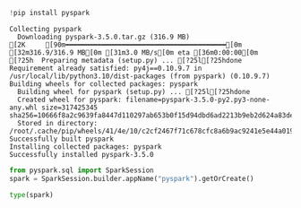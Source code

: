 ```python
!pip install pyspark
```

    Collecting pyspark
      Downloading pyspark-3.5.0.tar.gz (316.9 MB)
    [2K     [90m━━━━━━━━━━━━━━━━━━━━━━━━━━━━━━━━━━━━━━━━[0m [32m316.9/316.9 MB[0m [31m3.0 MB/s[0m eta [36m0:00:00[0m
    [?25h  Preparing metadata (setup.py) ... [?25l[?25hdone
    Requirement already satisfied: py4j==0.10.9.7 in /usr/local/lib/python3.10/dist-packages (from pyspark) (0.10.9.7)
    Building wheels for collected packages: pyspark
      Building wheel for pyspark (setup.py) ... [?25l[?25hdone
      Created wheel for pyspark: filename=pyspark-3.5.0-py2.py3-none-any.whl size=317425345 sha256=10666f8a2c9639fa8447d110297ab653b0f15d94dbd6ad2213b9eb2d624a83de
      Stored in directory: /root/.cache/pip/wheels/41/4e/10/c2cf2467f71c678cfc8a6b9ac9241e5e44a01940da8fbb17fc
    Successfully built pyspark
    Installing collected packages: pyspark
    Successfully installed pyspark-3.5.0
    


```python
from pyspark.sql import SparkSession
spark = SparkSession.builder.appName("pyspark").getOrCreate()
```


```python
type(spark)
```




<div style="max-width:800px; border: 1px solid var(--colab-border-color);"><style>
      pre.function-repr-contents {
        overflow-x: auto;
        padding: 8px 12px;
        max-height: 500px;
      }

      pre.function-repr-contents.function-repr-contents-collapsed {
        cursor: pointer;
        max-height: 100px;
      }
    </style>
    <pre style="white-space: initial; background:
         var(--colab-secondary-surface-color); padding: 8px 12px;
         border-bottom: 1px solid var(--colab-border-color);"><b>pyspark.sql.session.SparkSession</b><br/>def __init__(sparkContext: SparkContext, jsparkSession: Optional[JavaObject]=None, options: Dict[str, Any]={})</pre><pre class="function-repr-contents function-repr-contents-collapsed" style=""><a class="filepath" style="display:none" href="#">/usr/local/lib/python3.10/dist-packages/pyspark/sql/session.py</a>The entry point to programming Spark with the Dataset and DataFrame API.

A SparkSession can be used to create :class:`DataFrame`, register :class:`DataFrame` as
tables, execute SQL over tables, cache tables, and read parquet files.
To create a :class:`SparkSession`, use the following builder pattern:

.. versionchanged:: 3.4.0
    Supports Spark Connect.

.. autoattribute:: builder
   :annotation:

Examples
--------
Create a Spark session.

&gt;&gt;&gt; spark = (
...     SparkSession.builder
...         .master(&quot;local&quot;)
...         .appName(&quot;Word Count&quot;)
...         .config(&quot;spark.some.config.option&quot;, &quot;some-value&quot;)
...         .getOrCreate()
... )

Create a Spark session with Spark Connect.

&gt;&gt;&gt; spark = (
...     SparkSession.builder
...         .remote(&quot;sc://localhost&quot;)
...         .appName(&quot;Word Count&quot;)
...         .config(&quot;spark.some.config.option&quot;, &quot;some-value&quot;)
...         .getOrCreate()
... )  # doctest: +SKIP</pre>
      <script>
      if (google.colab.kernel.accessAllowed && google.colab.files && google.colab.files.view) {
        for (const element of document.querySelectorAll('.filepath')) {
          element.style.display = 'block'
          element.onclick = (event) => {
            event.preventDefault();
            event.stopPropagation();
            google.colab.files.view(element.textContent, 166);
          };
        }
      }
      for (const element of document.querySelectorAll('.function-repr-contents')) {
        element.onclick = (event) => {
          event.preventDefault();
          event.stopPropagation();
          element.classList.toggle('function-repr-contents-collapsed');
        };
      }
      </script>
      </div>



### Helo Function


```python
help(spark.createDataFrame)
```

### Read csv data in dataframe


```python
df = spark.read.csv(path= 'dbfs:/FileStore/data/Employees1.csv', header=True)
df = display(df)
df.printSchema()
```


```python
df = spark.read.format('csv').option(key='header', value=True).load(path='dbfs: /FileStore/data/Employees1.csv')
display(df)
df.printSchema()
```

### Read json data in dataframe


```python
# way:1
df.spark.read.json ('dbfs:/FileStore/data/emps.json', multiline = True)
df.spark.read.json (['dbfs:/FileStore/data/emps.json','dbfs:/FileStore/data/emps.json'], multiline = True) # read multiple json files

df.printSchema()
df.show()
```

### Read Parquet file into dataframe


```python
df = spark.read.parquet('dbfs:/FileStore/data/userdata1.parquet')
display(df)
```

### Write dataframe into csv
1. How to read wite dataframe into csv files using pyspark
2. Option available while saving csv files
3. Saving Modes

    * append: Append contents of this class DataFrame to existing data.
    * overwrite: Overwrite existing data.
    * ignore: Silently ignore this operation if data already exists.
    * error or errorifexists (default case): Throw an exception if data already exists.






```python
data = [(1, 'Ashutosh'), (2, 'Varsh')]
schema= ['id', 'name']

df = spark.createDataFrame(data=data, schema=schema)

df.write.csv(path='dbfs: /tmp/emps', header=True, mode="erroe")

display(spark.read.csv(path='dbfs: /tmp/emps', header=True))
```


    DataFrame[id: bigint, name: string]


### Write dataframe into json


```python
data = [(1, 'Ashutosh'), (2, 'Varsh')]
schema= ['id', 'name']

df = spark.createDataFrame(data=data, schema=schema)

df.write.json(path='dbfs: /tmp/emps', header=True, mode="erroe")

display(spark.read.json(path='dbfs: /tmp/emps', header=True))
```


```python
from re import MULTILINE
# way: 2
df = spark.read.format('org.apache.spark.sql.json').load('dbfs:/FileStore/data/emps.json', multiline = True)

df.printSchema()
df.show()
```

### Write dataframe into Parquet file


```python
data = [(1, 'Ashutosh'), (2, 'Varsh')]
schema= ['id', 'name']

df = spark.createDataFrame(data=data, schema=schema)

df.write.parquet("/folder_location", mode='error')
```

### show() function


```python
data = [(1, 'dfkdjshjkdbdjfbgdbfgfbdgjkbfdjkgbfskdjbgsfjkdbgjskdbgkjsdbfgjsbdfgb'),
        (2, 'dlfnd;sjhfga;dhfgjadfbgjkfdabgadfjbgadrbfguruigbfdubgiufhdg'),
        (3, 'egrfiuegfuiegfuigeifgsdgfuisdgfiugafiuergifugiuafiuagfiugafuigguaig'),
        (4, 'jhdfghdjbfgbhjfgbhgbfdgbfdgbbfdghbshgfdhsghfdglshlhshdfgshgdshkj')]
schema= ['id', 'commments']

df = spark.createDataFrame(data=data, schema=schema)

df.show(truncate = False)

df.show(truncate = 8)

df.show(n=2, truncate = True)

df.show(n=2, truncate = True, vertical = True)
```

    +---+-------------------------------------------------------------------+
    |id |commments                                                          |
    +---+-------------------------------------------------------------------+
    |1  |dfkdjshjkdbdjfbgdbfgfbdgjkbfdjkgbfskdjbgsfjkdbgjskdbgkjsdbfgjsbdfgb|
    |2  |dlfnd;sjhfga;dhfgjadfbgjkfdabgadfjbgadrbfguruigbfdubgiufhdg        |
    |3  |egrfiuegfuiegfuigeifgsdgfuisdgfiugafiuergifugiuafiuagfiugafuigguaig|
    |4  |jhdfghdjbfgbhjfgbhgbfdgbfdgbbfdghbshgfdhsghfdglshlhshdfgshgdshkj   |
    +---+-------------------------------------------------------------------+
    
    +---+---------+
    | id|commments|
    +---+---------+
    |  1| dfkdj...|
    |  2| dlfnd...|
    |  3| egrfi...|
    |  4| jhdfg...|
    +---+---------+
    
    +---+--------------------+
    | id|           commments|
    +---+--------------------+
    |  1|dfkdjshjkdbdjfbgd...|
    |  2|dlfnd;sjhfga;dhfg...|
    +---+--------------------+
    only showing top 2 rows
    
    -RECORD 0-------------------------
     id        | 1                    
     commments | dfkdjshjkdbdjfbgd... 
    -RECORD 1-------------------------
     id        | 2                    
     commments | dlfnd;sjhfga;dhfg... 
    only showing top 2 rows
    
    

### withColumn()

*   PySpark withColumn() is a transformation function of DataFrame which is
used to change the value, convert the datatype of an existing column, create a new column, and many more




```python
data = [(1, 'dfkdjshjkdbdjfbgdbfgfbdgjkbfdjkgbfskdjbgsfjkdbgjskdbgkjsdbfgjsbdfgb'),
        (2, 'dlfnd;sjhfga;dhfgjadfbgjkfdabgadfjbgadrbfguruigbfdubgiufhdg'),
        (3, 'egrfiuegfuiegfuigeifgsdgfuisdgfiugafiuergifugiuafiuagfiugafuigguaig'),
        (4, 'jhdfghdjbfgbhjfgbhgbfdgbfdgbbfdghbshgfdhsghfdglshlhshdfgshgdshkj')]
schema= ['id', 'commments']

df = spark.createDataFrame(data=data, schema=schema)
```


```python
from pyspark.sql import functions as F

data = [(1, 'Ashutosh', 3000),
        (2, 'Kumbhare', 4000),
        (3, 'Varsh', 5000),
        (4, 'Ajay', 6000)]
schema= ['id', 'name', 'salary']

df = spark.createDataFrame(data=data, schema=schema)

df = df.withColumn('salary', F.col("salary").cast('Integer'))

df.show()
df.printSchema()

df = df.withColumn('salary', F.col("salary") * 2)
df.show()

df = df.withColumn('country', F.lit('India'))
df.show()

df = df.withColumn('copyed_salary', F.col("salary"))
df.show()
```

    +---+--------+------+
    | id|    name|salary|
    +---+--------+------+
    |  1|Ashutosh|  3000|
    |  2|Kumbhare|  4000|
    |  3|   Varsh|  5000|
    |  4|    Ajay|  6000|
    +---+--------+------+
    
    root
     |-- id: long (nullable = true)
     |-- name: string (nullable = true)
     |-- salary: integer (nullable = true)
    
    +---+--------+------+
    | id|    name|salary|
    +---+--------+------+
    |  1|Ashutosh|  6000|
    |  2|Kumbhare|  8000|
    |  3|   Varsh| 10000|
    |  4|    Ajay| 12000|
    +---+--------+------+
    
    +---+--------+------+-------+
    | id|    name|salary|country|
    +---+--------+------+-------+
    |  1|Ashutosh|  6000|  India|
    |  2|Kumbhare|  8000|  India|
    |  3|   Varsh| 10000|  India|
    |  4|    Ajay| 12000|  India|
    +---+--------+------+-------+
    
    +---+--------+------+-------+-------------+
    | id|    name|salary|country|copyed_salary|
    +---+--------+------+-------+-------------+
    |  1|Ashutosh|  6000|  India|         6000|
    |  2|Kumbhare|  8000|  India|         8000|
    |  3|   Varsh| 10000|  India|        10000|
    |  4|    Ajay| 12000|  India|        12000|
    +---+--------+------+-------+-------------+
    
    

### withColumnRenamed()

*   PySpark withColumnRenamed() is a transformation function of DataFrame which is used to change existing column name in dataframe.



```python
data = [(1, 'Ashutosh', 3000),
        (2, 'Kumbhare', 4000),
        (3, 'Varsh', 5000),
        (4, 'Ajay', 6000)]
schema= ['id', 'name', 'salary']

df = spark.createDataFrame(data=data, schema=schema)

df = df.withColumnRenamed('salary', 'Income')
df.show()
```

    +---+--------+------+
    | id|    name|Income|
    +---+--------+------+
    |  1|Ashutosh|  3000|
    |  2|Kumbhare|  4000|
    |  3|   Varsh|  5000|
    |  4|    Ajay|  6000|
    +---+--------+------+
    
    

### StructType() & StructField()

*   PySpark StructType & StructField classes are used to programmatically specify the schema to the DataFrame and create complex columns like nested struct, array, and map columns.

*   StructType is a collection of StructField's



```python
from pyspark.sql import functions as F
from pyspark.sql import types as T

data = [(1, 'Ashutosh', 3000),
        (2, 'Kumbhare', 4000),
        (3, 'Varsh', 5000),
        (4, 'Ajay', 6000)]

schema = T.StructType([
                      T.StructField(name='id', dataType=T.IntegerType()),
                      T.StructField(name='name', dataType=T.StringType()),
                      T.StructField(name='salary', dataType=T.IntegerType())
                      ])


df = spark.createDataFrame(data=data, schema=schema)

df.show()
df.printSchema()
```

    +---+--------+------+
    | id|    name|salary|
    +---+--------+------+
    |  1|Ashutosh|  3000|
    |  2|Kumbhare|  4000|
    |  3|   Varsh|  5000|
    |  4|    Ajay|  6000|
    +---+--------+------+
    
    root
     |-- id: integer (nullable = true)
     |-- name: string (nullable = true)
     |-- salary: integer (nullable = true)
    
    


```python
from pyspark.sql import functions as F
from pyspark.sql import types as T

data = [(1, ('Ashutosh','Kumbhare'), 3000),
        (2, ('Ashu','abc'), 4000),
        (3, ('Varsh','cde'), 5000),
        (4, ('Ajay','efg'), 6000)]

my_structType = T.StructType(
        [
        T.StructField(name='First_name', dataType=T.StringType()),
        T.StructField(name='Last_name', dataType=T.StringType())
        ]
    )

schema = T.StructType(
                      [
                      T.StructField(name='id', dataType=T.IntegerType()),
                      T.StructField(name='name', dataType=my_structType),
                      T.StructField(name='salary', dataType=T.IntegerType())
                      ]
        )


df = spark.createDataFrame(data=data, schema=schema)

df.show()
df.printSchema()
```

    +---+--------------------+------+
    | id|                name|salary|
    +---+--------------------+------+
    |  1|{Ashutosh, Kumbhare}|  3000|
    |  2|         {Ashu, abc}|  4000|
    |  3|        {Varsh, cde}|  5000|
    |  4|         {Ajay, efg}|  6000|
    +---+--------------------+------+
    
    root
     |-- id: integer (nullable = true)
     |-- name: struct (nullable = true)
     |    |-- First_name: string (nullable = true)
     |    |-- Last_name: string (nullable = true)
     |-- salary: integer (nullable = true)
    
    

### ArrayType Columns


```python
from pyspark.sql import functions as F
from pyspark.sql import types as T

data = [('abc', [1,2]), ('mno', [4,5]), ('xyz', [7,8])]

schema = T.StructType([T.StructField(name='id', dataType= T.StringType()),
                       T.StructField(name='numbers', dataType= T.ArrayType(T.IntegerType()))
                      ])

df = spark.createDataFrame(data=data, schema=schema)

df.show()
df.printSchema()

df = df.withColumn('index_zero', F.col('numbers')[0])
# df = df.withColumn('index_zero', df.numbers[0])

df.show()
```

    +---+-------+
    | id|numbers|
    +---+-------+
    |abc| [1, 2]|
    |mno| [4, 5]|
    |xyz| [7, 8]|
    +---+-------+
    
    root
     |-- id: string (nullable = true)
     |-- numbers: array (nullable = true)
     |    |-- element: integer (containsNull = true)
    
    +---+-------+----------+
    | id|numbers|index_zero|
    +---+-------+----------+
    |abc| [1, 2]|         1|
    |mno| [4, 5]|         4|
    |xyz| [7, 8]|         7|
    +---+-------+----------+
    
    


```python
data = [(1, 'Ashutosh', 3000),
        (2, 'Kumbhare', 4000),
        (3, 'Varsh', 5000),
        (4, 'Ajay', 6000)]

schema = T.StructType([
                      T.StructField(name='id', dataType=T.IntegerType()),
                      T.StructField(name='name', dataType=T.StringType()),
                      T.StructField(name='salary', dataType=T.IntegerType())
                      ])


df = spark.createDataFrame(data=data, schema=schema)

df = df.withColumn('new_column',
                   F.array(
                       F.col('id'),
                       F.col('salary')
                       )
                   )
df.show()
```

    +---+--------+------+----------+
    | id|    name|salary|new_column|
    +---+--------+------+----------+
    |  1|Ashutosh|  3000| [1, 3000]|
    |  2|Kumbhare|  4000| [2, 4000]|
    |  3|   Varsh|  5000| [3, 5000]|
    |  4|    Ajay|  6000| [4, 6000]|
    +---+--------+------+----------+
    
    

### explode(), split(), array() & array_contains() Functions

*   Use explode() function to create a new row for each element in the given array column.

*   split() sql function returns an array type after splitting the string column by delimiter.

*   Use array() function to create a new array column by merging the data from multiple columns.

*   array_contains() sql function is used to check if array column contains a value. Returns null if the array is null, true if the array contains the value, and false otherwise.


#### 1. explode()


```python
from pyspark.sql import functions as F
from pyspark.sql import types as T

data = [('abc', [1,2]), ('efg', [4,5]), ('xyz', [7,8])]

schema = T.StructType(
    [
        T.StructField('id', T.StringType()),
        T.StructField('numbers', T.ArrayType(T.IntegerType()))
        ]
    )

df = spark.createDataFrame(data,schema)

df = df.withColumn('explodedCol', F.explode(F.col('numbers')))
df.show()

df = df.withColumn('explodedCol', F.explode(F.col('numbers')))\
     .select(
          'id',
          'explodedCol'
          )
df.show()
```

    +---+-------+-----------+
    | id|numbers|explodedCol|
    +---+-------+-----------+
    |abc| [1, 2]|          1|
    |abc| [1, 2]|          2|
    |efg| [4, 5]|          4|
    |efg| [4, 5]|          5|
    |xyz| [7, 8]|          7|
    |xyz| [7, 8]|          8|
    +---+-------+-----------+
    
    +---+-----------+
    | id|explodedCol|
    +---+-----------+
    |abc|          1|
    |abc|          2|
    |abc|          1|
    |abc|          2|
    |efg|          4|
    |efg|          5|
    |efg|          4|
    |efg|          5|
    |xyz|          7|
    |xyz|          8|
    |xyz|          7|
    |xyz|          8|
    +---+-----------+
    
    

#### 2. split()


```python
from pyspark.sql import functions as F

data = [(1, 'Ashutosh', 'dothet, azure, sql'), (2, 'Varsh','java, aws, sql')]

schema = ['id', 'name', 'skills']

df = spark.createDataFrame(data, schema)
df.show()

df = df.withColumn('skills',F.split('skills',','))
df.show()

df.printSchema()
```

    +---+--------+------------------+
    | id|    name|            skills|
    +---+--------+------------------+
    |  1|Ashutosh|dothet, azure, sql|
    |  2|   Varsh|    java, aws, sql|
    +---+--------+------------------+
    
    +---+--------+--------------------+
    | id|    name|              skills|
    +---+--------+--------------------+
    |  1|Ashutosh|[dothet,  azure, ...|
    |  2|   Varsh|  [java,  aws,  sql]|
    +---+--------+--------------------+
    
    root
     |-- id: long (nullable = true)
     |-- name: string (nullable = true)
     |-- skills: array (nullable = true)
     |    |-- element: string (containsNull = false)
    
    

#### 3. array()


```python
from pyspark.sql import functions as F

data = [(1, 'Ashutosh', 'dotnet', 'azure'), (2, 'Varsha', 'java', 'aws')]

schema = ['id', 'name', 'primarySkill', 'secondarySkill']

df = spark.createDataFrame(data, schema)
df.show()

df = df.withColumn('skills', F.array(F.col('primarySkill'), F.col('secondarySkill')))
df.show()

df.printSchema()
```

    +---+--------+------------+--------------+
    | id|    name|primarySkill|secondarySkill|
    +---+--------+------------+--------------+
    |  1|Ashutosh|      dotnet|         azure|
    |  2|  Varsha|        java|           aws|
    +---+--------+------------+--------------+
    
    +---+--------+------------+--------------+---------------+
    | id|    name|primarySkill|secondarySkill|         skills|
    +---+--------+------------+--------------+---------------+
    |  1|Ashutosh|      dotnet|         azure|[dotnet, azure]|
    |  2|  Varsha|        java|           aws|    [java, aws]|
    +---+--------+------------+--------------+---------------+
    
    root
     |-- id: long (nullable = true)
     |-- name: string (nullable = true)
     |-- primarySkill: string (nullable = true)
     |-- secondarySkill: string (nullable = true)
     |-- skills: array (nullable = false)
     |    |-- element: string (containsNull = true)
    
    

#### 4. array_contains()


```python
from pyspark.sql import functions as F

data = [(1, 'Varsh', ['.net', 'azure']), (2, 'Ashutosh', ['java', 'aws'])]

schema = ['id', 'name', 'skills']

df = spark.createDataFrame (data, schema)

df = df.withColumn ('Has JavaSkill', F.array_contains(F.col('skills'), 'java'))
df.show()

df.printSchema()
```

    +---+--------+-------------+-------------+
    | id|    name|       skills|Has JavaSkill|
    +---+--------+-------------+-------------+
    |  1|   Varsh|[.net, azure]|        false|
    |  2|Ashutosh|  [java, aws]|         true|
    +---+--------+-------------+-------------+
    
    root
     |-- id: long (nullable = true)
     |-- name: string (nullable = true)
     |-- skills: array (nullable = true)
     |    |-- element: string (containsNull = true)
     |-- Has JavaSkill: boolean (nullable = true)
    
    

### MapType column

*  PySpark MapType is used to represent map key-value pair similar to python Dictionary (Dict)


```python
data = [('Ashutosh', {'hair': 'black', 'eye': 'brown'}), ('varsh', { 'hair': 'black', 'eye': 'blue'})]

schema = ['name', 'properties']

df = spark.createDataFrame (data, schema)

df.show()
df.printSchema()
```

    +--------+--------------------+
    |    name|          properties|
    +--------+--------------------+
    |Ashutosh|{eye -> brown, ha...|
    |   varsh|{eye -> blue, hai...|
    +--------+--------------------+
    
    root
     |-- name: string (nullable = true)
     |-- properties: map (nullable = true)
     |    |-- key: string
     |    |-- value: string (valueContainsNull = true)
    
    


```python
from pyspark.sql import functions as F
from pyspark.sql import types as T

data = [('Ashutosh', { 'hair': 'black', 'eye': 'brown'}), ('varsh', {'hair': 'black', 'eye': 'blue'})]

schema = T.StructType(
    [
        T.StructField('name', T.StringType()),
        T.StructField('properties', T.MapType(T.StringType(), T.StringType()))
        ]
    )

df = spark.createDataFrame(data, schema)

df.show(truncate=False)
df.printSchema()
```

    +--------+-----------------------------+
    |name    |properties                   |
    +--------+-----------------------------+
    |Ashutosh|{eye -> brown, hair -> black}|
    |varsh   |{eye -> blue, hair -> black} |
    +--------+-----------------------------+
    
    root
     |-- name: string (nullable = true)
     |-- properties: map (nullable = true)
     |    |-- key: string
     |    |-- value: string (valueContainsNull = true)
    
    

#### Access MapType elements


```python
# way 1

df1 = df.withColumn('hair', df.properties['hair'])

df1.show(truncate=False)



# way2

df2 = df.withColumn('eye', df.properties.getItem('eye'))

df2.show(truncate=False)
```

    +--------+-----------------------------+-----+
    |name    |properties                   |hair |
    +--------+-----------------------------+-----+
    |Ashutosh|{eye -> brown, hair -> black}|black|
    |varsh   |{eye -> blue, hair -> black} |black|
    +--------+-----------------------------+-----+
    
    +--------+-----------------------------+-----+
    |name    |properties                   |eye  |
    +--------+-----------------------------+-----+
    |Ashutosh|{eye -> brown, hair -> black}|brown|
    |varsh   |{eye -> blue, hair -> black} |blue |
    +--------+-----------------------------+-----+
    
    

### map_keys(), map_values(), explode()

### explode() with MapType


```python
from pyspark.sql import functions as F
from pyspark.sql import types as T

data = [('Ashutosh', { 'hair': 'black', 'eye': 'brown'}), ('varsh', {'hair': 'black', 'eye': 'blue'})]

schema = T.StructType(
    [
        T.StructField('name', T.StringType()),
        T.StructField('properties', T.MapType(T.StringType(), T.StringType()))
        ]
    )

df = spark.createDataFrame(data, schema)
df.show(truncate=False)

df1 = df.select('name', 'properties', F.explode(df.properties))
df1.show(truncate=False)
```

    +--------+-----------------------------+
    |name    |properties                   |
    +--------+-----------------------------+
    |Ashutosh|{eye -> brown, hair -> black}|
    |varsh   |{eye -> blue, hair -> black} |
    +--------+-----------------------------+
    
    +--------+-----------------------------+----+-----+
    |name    |properties                   |key |value|
    +--------+-----------------------------+----+-----+
    |Ashutosh|{eye -> brown, hair -> black}|eye |brown|
    |Ashutosh|{eye -> brown, hair -> black}|hair|black|
    |varsh   |{eye -> blue, hair -> black} |eye |blue |
    |varsh   |{eye -> blue, hair -> black} |hair|black|
    +--------+-----------------------------+----+-----+
    
    

#### 2. map_keys()


```python
df1 = df.withColumn('keys', F.map_keys(df.properties))

df1.show(truncate=False)
```

    +--------+-----------------------------+-----------+
    |name    |properties                   |keys       |
    +--------+-----------------------------+-----------+
    |Ashutosh|{eye -> brown, hair -> black}|[eye, hair]|
    |varsh   |{eye -> blue, hair -> black} |[eye, hair]|
    +--------+-----------------------------+-----------+
    
    

#### 3. map.values()


```python
df1 = df.withColumn('keys', F.map_values(df.properties))
df1.show(truncate=False)
```

    +--------+-----------------------------+--------------+
    |name    |properties                   |keys          |
    +--------+-----------------------------+--------------+
    |Ashutosh|{eye -> brown, hair -> black}|[brown, black]|
    |varsh   |{eye -> blue, hair -> black} |[blue, black] |
    +--------+-----------------------------+--------------+
    
    

### Row() class

*   pyspark.sql.Row which is represented as a record/row in DataFrame, one can create a Row object by using named arguments or create a custom Row like class.




```python
from pyspark.sql import Row
from pyspark.sql import functions as F

row = Row(name = 'Ashutosh', salary = 2000)

print(row.name)
```

    Ashutosh
    


```python
row1 = Row(name = 'Ashutosh', salary = 2000)
row2 = Row(name = 'Keahav', salary = 3000)

data = [row1, row2]

df = spark.createDataFrame(data)
df.show()
```

    +--------+------+
    |    name|salary|
    +--------+------+
    |Ashutosh|  2000|
    |  Keahav|  3000|
    +--------+------+
    
    

#### create nested struct type using Row()


```python
from pyspark.sql import Row

data=[Row(name="keashav", prop=Row(hair="black", eye="blue")), Row(name="Ashutosh", prop=Row(hair="grey", eye="black"))]
df=spark.createDataFrame(data)

df.printSchema()
```

    root
     |-- name: string (nullable = true)
     |-- prop: struct (nullable = true)
     |    |-- hair: string (nullable = true)
     |    |-- eye: string (nullable = true)
    
    

### Column() Class

*   PySpark Column class represents a single Column in a DataFrame. pyspark.sql.Column class provides several functions to work with DataFrame to manipulate the Column values, evaluate the boolean expression to filter rows, retrieve a value or part of a value from a DataFrame column

*  One of the simplest ways to create a Column class object is by using PySpark lit() SQL function




```python
from pyspark.sql import functions as F

col1 = F.lit("zero")

print(type(col1))
```

    <class 'pyspark.sql.column.Column'>
    

#### Access columns in multiple ways


```python
from pyspark.sql import functions as F

data = [(1, 'Ashutosh', 3000),
        (2, 'Kumbhare', 4000),
        (3, 'Varsh', 5000),
        (4, 'Ajay', 6000)]
schema= ['id', 'name', 'salary']

df = spark.createDataFrame(data=data, schema=schema)

df.select(df.salary).show()
df.select(df['salary']).show()
df.select(F.col('salary')).show()
```

    +------+
    |salary|
    +------+
    |  3000|
    |  4000|
    |  5000|
    |  6000|
    +------+
    
    +------+
    |salary|
    +------+
    |  3000|
    |  4000|
    |  5000|
    |  6000|
    +------+
    
    +------+
    |salary|
    +------+
    |  3000|
    |  4000|
    |  5000|
    |  6000|
    +------+
    
    


```python
from pyspark.sql import functions as F
from pyspark.sql import types as T

data = [(1, ('Ashutosh','Kumbhare'), 3000),
        (2, ('Ashu','abc'), 4000),
        (3, ('Varsh','cde'), 5000),
        (4, ('Ajay','efg'), 6000)]

my_structType = T.StructType(
        [
        T.StructField(name='First_name', dataType=T.StringType()),
        T.StructField(name='Last_name', dataType=T.StringType())
        ]
    )

schema = T.StructType(
                      [
                      T.StructField(name='id', dataType=T.IntegerType()),
                      T.StructField(name='name', dataType=my_structType),
                      T.StructField(name='salary', dataType=T.IntegerType())
                      ]
        )


df = spark.createDataFrame(data=data, schema=schema)

df.select(df.name.First_name).show()
df.select(df['name.First_name']).show()
df.select(F.col('name.First_name')).show()
```

    +---------------+
    |name.First_name|
    +---------------+
    |       Ashutosh|
    |           Ashu|
    |          Varsh|
    |           Ajay|
    +---------------+
    
    +----------+
    |First_name|
    +----------+
    |  Ashutosh|
    |      Ashu|
    |     Varsh|
    |      Ajay|
    +----------+
    
    +----------+
    |First_name|
    +----------+
    |  Ashutosh|
    |      Ashu|
    |     Varsh|
    |      Ajay|
    +----------+
    
    

### when() & otherwise()

*   It is similar to SQL Case When, executes sequence of expressions until it
matches the condition and returns a value when match.



```python
from pyspark.sql import functions as F

data = [(1, 'Ashu', 'M', 2000), (2, 'Varsha', 'F', 3000), (3, 'Bhushan', '', 2000)]

schema = ['id', 'name', 'gender', 'salary']

df = spark.createDataFrame (data, schema)

df.show()

df1 = df.select(
    df.id,
    df.name,
    F.when(condition=df.gender == 'M', value='Male')
    .when(condition=df.gender == 'F',value='FeMale')
    .otherwise ('unknown').alias('gender')
    )

df1.show()
```

    +---+-------+------+------+
    | id|   name|gender|salary|
    +---+-------+------+------+
    |  1|   Ashu|     M|  2000|
    |  2| Varsha|     F|  3000|
    |  3|Bhushan|      |  2000|
    +---+-------+------+------+
    
    +---+-------+-------+
    | id|   name| gender|
    +---+-------+-------+
    |  1|   Ashu|   Male|
    |  2| Varsha| FeMale|
    |  3|Bhushan|unknown|
    +---+-------+-------+
    
    

### alias(), asc(), desc(), cast() & like()

#### 1. alies()


```python
data = [(1, 'Ashu', 'M',2000), (2, 'Keshav', 'M', 4000), (3, 'Varsha', 'F', 3000)]

schema = ['id', 'name', 'gender', 'salary']

df = spark.createDataFrame(data, schema)

df.select(
    df.id.alias('emp_id'),
    df.name.alias ('emp_name')
    )

df.show()
```

    +---+------+------+------+
    | id|  name|gender|salary|
    +---+------+------+------+
    |  1|  Ashu|     M|  2000|
    |  2|Keshav|     M|  4000|
    |  3|Varsha|     F|  3000|
    +---+------+------+------+
    
    

### asc(), desc()


```python
data = [(1, 'Ashutosh', 'M', 2000), (2, 'keshav', 'M', 4000), (3, 'Bhushan', 'F', 3000)]

schema = ['id', 'name', 'gender', 'salary']

spark.createDataFrame(data, schema)

df.sort(df.name.desc()).show()
```

    +---+--------+------+------+
    | id|    name|gender|salary|
    +---+--------+------+------+
    |  3|  Sonali|     F|  3000|
    |  2| Bhushan|     M|  4000|
    |  1|Ashutosh|     M|  2000|
    +---+--------+------+------+
    
    

#### cast()


```python
data = [(1, 'Ashutosh', 'M', 2000), (2, 'Bhushan', 'M', 4000), (3, 'Sonali', 'F', 3000)]

schema = ['id', 'name', 'gender', 'salary']

df = spark.createDataFrame(data, schema)
df.printSchema()

df1 = df.select(df.salary.cast('int'))
df1.printSchema()
```

    root
     |-- id: long (nullable = true)
     |-- name: string (nullable = true)
     |-- gender: string (nullable = true)
     |-- salary: long (nullable = true)
    
    root
     |-- salary: integer (nullable = true)
    
    

#### like()


```python
data = [(1, 'Ashutosh', 'M', 2000), (2, 'Keshav', 'M', 4000), (3, 'Varsha', 'F', 3000)]

schema = ['id', 'name', 'gender', 'salary']

df = spark.createDataFrame (data, schema)

df.filter(df.name.like ('a%')).show()

# Like functiuon is case sensitive.
df.filter(df.name.like ('A%')).show()

```

    +---+----+------+------+
    | id|name|gender|salary|
    +---+----+------+------+
    +---+----+------+------+
    
    +---+--------+------+------+
    | id|    name|gender|salary|
    +---+--------+------+------+
    |  1|Ashutosh|     M|  2000|
    +---+--------+------+------+
    
    

### filter()

* PySpark filter() function is used to filter the rows from DataFrame based on the given condition or SQL expression.

### where()

* You can also use where() clause instead of the filter() if you are coming from an SQL background, both these functions operate exactly the same.


```python
data = [(1, 'Ashutosh', 'M', 2000), (2, 'Keshav', 'M', 4000), (3, 'Varsha', 'F',3000)]

schema = ['id', 'name', 'gender', 'salary']

df = spark.createDataFrame (data, schema)

# where function
df.where(df.gender == 'M').show()

# filter function
df.filter(df.gender =='M').show()
```

    +---+--------+------+------+
    | id|    name|gender|salary|
    +---+--------+------+------+
    |  1|Ashutosh|     M|  2000|
    |  2|  Keshav|     M|  4000|
    +---+--------+------+------+
    
    +---+--------+------+------+
    | id|    name|gender|salary|
    +---+--------+------+------+
    |  1|Ashutosh|     M|  2000|
    |  2|  Keshav|     M|  4000|
    +---+--------+------+------+
    
    

###  distinct()
* PySpark distinct() function is used to remove the duplicate rows (all columns)

### dropDuplicates()
* dropDuplicates() is used to drop rows based on selected (one or multiple) columns.

So basically, using these functions we can get distinct rows


```python
data = [(1, 'Ashutosh', 'M', 2000), (2, 'Keshav', 'M', 4000), (2, 'Akash', 'M',4000), (3, 'Varsha', 'F', 3000)]

schema = ['id', 'name', 'gender', 'salary']

df = spark.createDataFrame(data, schema)

df.distinct().show()

df.dropDuplicates ().show()

df.dropDuplicates (['gender']).show()
```

    +---+--------+------+------+
    | id|    name|gender|salary|
    +---+--------+------+------+
    |  2|  Keshav|     M|  4000|
    |  1|Ashutosh|     M|  2000|
    |  2|   Akash|     M|  4000|
    |  3|  Varsha|     F|  3000|
    +---+--------+------+------+
    
    +---+--------+------+------+
    | id|    name|gender|salary|
    +---+--------+------+------+
    |  2|  Keshav|     M|  4000|
    |  1|Ashutosh|     M|  2000|
    |  2|   Akash|     M|  4000|
    |  3|  Varsha|     F|  3000|
    +---+--------+------+------+
    
    +---+--------+------+------+
    | id|    name|gender|salary|
    +---+--------+------+------+
    |  3|  Varsha|     F|  3000|
    |  1|Ashutosh|     M|  2000|
    +---+--------+------+------+
    
    

### orderBy() & sort()

* You can use either sort() or orderBy() function of PySpark DataFrame to sort DataFrame by ascending or descending order based on single or multiple columns.

* By default, sorting will happen in ascending order. We can explicitly mention ascending or descending using asc(), desc() functions.


```python
data = [(1, 'Ashutosh', 'M',2000, 'IT'), (2, 'Keshav', 'M',4000, 'HR'), (3, 'Varsha', 'F',3000, 'Payroll'), (4, 'Akash', 'M',3000, 'HR')]

schema = ['id', 'name', 'gender', 'salary', 'dep']

df = spark.createDataFrame(data, schema)

# sort function
df.sort('dep', 'salary').show()
df.sort(df.dep.desc(),df.salary.desc()).show()

# orderBy
df.orderBy(df.dep.desc(),df.salary.asc()).show()
df.orderBy('dep', 'salary').show()
```

    +---+--------+------+------+-------+
    | id|    name|gender|salary|    dep|
    +---+--------+------+------+-------+
    |  4|   Akash|     M|  3000|     HR|
    |  2|  Keshav|     M|  4000|     HR|
    |  1|Ashutosh|     M|  2000|     IT|
    |  3|  Varsha|     F|  3000|Payroll|
    +---+--------+------+------+-------+
    
    +---+--------+------+------+-------+
    | id|    name|gender|salary|    dep|
    +---+--------+------+------+-------+
    |  3|  Varsha|     F|  3000|Payroll|
    |  1|Ashutosh|     M|  2000|     IT|
    |  2|  Keshav|     M|  4000|     HR|
    |  4|   Akash|     M|  3000|     HR|
    +---+--------+------+------+-------+
    
    +---+--------+------+------+-------+
    | id|    name|gender|salary|    dep|
    +---+--------+------+------+-------+
    |  3|  Varsha|     F|  3000|Payroll|
    |  1|Ashutosh|     M|  2000|     IT|
    |  4|   Akash|     M|  3000|     HR|
    |  2|  Keshav|     M|  4000|     HR|
    +---+--------+------+------+-------+
    
    +---+--------+------+------+-------+
    | id|    name|gender|salary|    dep|
    +---+--------+------+------+-------+
    |  4|   Akash|     M|  3000|     HR|
    |  2|  Keshav|     M|  4000|     HR|
    |  1|Ashutosh|     M|  2000|     IT|
    |  3|  Varsha|     F|  3000|Payroll|
    +---+--------+------+------+-------+
    
    

###  union() & unionAll()

* union() and unionAll() transformations are used to merge two or more DataFrame's of the same schema or structure.

* union() & unionAll() method merges two DataFrames and returns the new DataFrame with all rows from two Dataframes regardless of duplicate data. To remove duplicates use distinct() function


```python
data = [(1, 'Ashutosh', 'M', 2000, 'IT'), (2, 'Keshav', 'M',4000, 'HR'), (3, 'Varsha', 'F', 3000, 'Payroll')]

schema = ['id', 'name', 'gender', 'salary', 'dep']


df1 = spark.createDataFrame(data, schema)

df2 = spark.createDataFrame(data, schema)

df1.show()

df2.show()

df1.unionAll(df2).show()

df1.union(df2).show()
```

    +---+--------+------+------+-------+
    | id|    name|gender|salary|    dep|
    +---+--------+------+------+-------+
    |  1|Ashutosh|     M|  2000|     IT|
    |  2|  Keshav|     M|  4000|     HR|
    |  3|  Varsha|     F|  3000|Payroll|
    +---+--------+------+------+-------+
    
    +---+--------+------+------+-------+
    | id|    name|gender|salary|    dep|
    +---+--------+------+------+-------+
    |  1|Ashutosh|     M|  2000|     IT|
    |  2|  Keshav|     M|  4000|     HR|
    |  3|  Varsha|     F|  3000|Payroll|
    +---+--------+------+------+-------+
    
    +---+--------+------+------+-------+
    | id|    name|gender|salary|    dep|
    +---+--------+------+------+-------+
    |  1|Ashutosh|     M|  2000|     IT|
    |  2|  Keshav|     M|  4000|     HR|
    |  3|  Varsha|     F|  3000|Payroll|
    |  1|Ashutosh|     M|  2000|     IT|
    |  2|  Keshav|     M|  4000|     HR|
    |  3|  Varsha|     F|  3000|Payroll|
    +---+--------+------+------+-------+
    
    +---+--------+------+------+-------+
    | id|    name|gender|salary|    dep|
    +---+--------+------+------+-------+
    |  1|Ashutosh|     M|  2000|     IT|
    |  2|  Keshav|     M|  4000|     HR|
    |  3|  Varsha|     F|  3000|Payroll|
    |  1|Ashutosh|     M|  2000|     IT|
    |  2|  Keshav|     M|  4000|     HR|
    |  3|  Varsha|     F|  3000|Payroll|
    +---+--------+------+------+-------+
    
    


```python

```

### groupBy()

* Similar to SQL GROUP BY clause, PySpark groupBy() function is used to collect the identical data into groups on DataFrame and perform count, sum, avg, min, max functions on the grouped data


```python
data= [
    (1, 'Ashutosh', 'M', 5000, 'IT'),
     (2, 'Keshav', 'M', 6000, 'IT'),
      (3, 'Varsha', 'F',2500, 'Payroll'),
       (4, 'Bhushan', 'M',4000, 'HR'),
        (5, 'Jiya', 'F', 2000, 'HR'),
         (6, 'Akash', 'M', 2000, 'Payroll'),
          (7, 'ayesha', 'F',3000, 'IT')
          ]

schema = ['id', 'name', 'gender', 'salary', 'dep']

df = spark.createDataFrame(data, schema)

df.groupBy('dep').count().show()

df.groupBy('dep', 'gender').count().show()

df.groupBy('dep').min('salary').show()

df.groupBy('dep').max('salary').show()

df.groupBy('dep').avg('salary').show()
```

    +-------+-----+
    |    dep|count|
    +-------+-----+
    |Payroll|    2|
    |     IT|    3|
    |     HR|    2|
    +-------+-----+
    
    +-------+------+-----+
    |    dep|gender|count|
    +-------+------+-----+
    |Payroll|     F|    1|
    |     IT|     M|    2|
    |Payroll|     M|    1|
    |     HR|     M|    1|
    |     HR|     F|    1|
    |     IT|     F|    1|
    +-------+------+-----+
    
    +-------+-----------+
    |    dep|min(salary)|
    +-------+-----------+
    |Payroll|       2000|
    |     IT|       3000|
    |     HR|       2000|
    +-------+-----------+
    
    +-------+-----------+
    |    dep|max(salary)|
    +-------+-----------+
    |Payroll|       2500|
    |     IT|       6000|
    |     HR|       4000|
    +-------+-----------+
    
    +-------+-----------------+
    |    dep|      avg(salary)|
    +-------+-----------------+
    |Payroll|           2250.0|
    |     IT|4666.666666666667|
    |     HR|           3000.0|
    +-------+-----------------+
    
    

### groupBy().agg()


*   PySpark Groupby agg() is used to calculate more than one aggregate (multiple aggregates) at a time on grouped Data Frame





```python
from pyspark.sql import functions as F

data= [(1, 'Ashutosh', 'M', 5000, 'IT'), (2, 'Keshav', 'M',6000, 'IT'),(3, 'Varsha', 'F',2500, 'Payroll'), (4, 'Bhushan', 'M', 4000, 'HR'), (5, 'Jiya', 'F', 2000, 'HR'), (6, 'Akash', 'M', 2000, 'Payroll'),

      (7, 'ayesha', 'F',3000, 'IT')]

schema = ['id', 'name', 'gender', 'salary', 'dep']

df = spark.createDataFrame(data, schema)

df.groupBy('dep').count().show()



df.groupBy('dep').agg(F.count('*').alias('countOfEmps'), F.min('salary').alias ('minSal'), F.max ('salary').alias ('maxSal')).show()

```

    +-------+-----+
    |    dep|count|
    +-------+-----+
    |Payroll|    2|
    |     IT|    3|
    |     HR|    2|
    +-------+-----+
    
    +-------+-----------+------+------+
    |    dep|countOfEmps|minSal|maxSal|
    +-------+-----------+------+------+
    |Payroll|          2|  2000|  2500|
    |     IT|          3|  3000|  6000|
    |     HR|          2|  2000|  4000|
    +-------+-----------+------+------+
    
    

### unionByName()
* unionByName() lets you to merge/union two DataFrames with a different number of columns (different schema) by passing allowMissingColumns with the value true



```python
datal = [(1, 'Ashutosh', 'male')]
schema1 = ['id', 'name', 'gender']

data2 = [(1, 'Keshav', 2000)]
schema2 = ['id', 'name', 'salary']

df1 = spark.createDataFrame(datal, schema1)
df2 = spark.createDataFrame (data2, schema2)

df1.union(df2).show()

df1.unionByName(allowMissingColumns=True, other=df2).show()
```

    +---+--------+------+
    | id|    name|gender|
    +---+--------+------+
    |  1|Ashutosh|  male|
    |  1|  Keshav|  2000|
    +---+--------+------+
    
    +---+--------+------+------+
    | id|    name|gender|salary|
    +---+--------+------+------+
    |  1|Ashutosh|  male|  NULL|
    |  1|  Keshav|  NULL|  2000|
    +---+--------+------+------+
    
    

### select()

* select() function is used to select single, multiple, column by index, all columns from the list and the nested columns from a DataFrame


```python
data = [(1, 'Ashutosh', 'male', 2000), (2, 'Keshav', 'male', 3000), (3, 'Varsha', 'female', 2500)]

schema = ['id', 'name', 'gender', 'salary']

df = spark.createDataFrame (data, schema)

#select single or multiple columns df.select('id', 'name').show()
df.select(df.id,df.name).show()
df.select(df['id'],df['name']).show()

#using col() function
from pyspark.sql. functions import col
df.select(col('id'), col('name')).show()
df.select(['id', 'name']).show()
```

    +---+--------+
    | id|    name|
    +---+--------+
    |  1|Ashutosh|
    |  2|  Keshav|
    |  3|  Varsha|
    +---+--------+
    
    +---+--------+
    | id|    name|
    +---+--------+
    |  1|Ashutosh|
    |  2|  Keshav|
    |  3|  Varsha|
    +---+--------+
    
    +---+--------+
    | id|    name|
    +---+--------+
    |  1|Ashutosh|
    |  2|  Keshav|
    |  3|  Varsha|
    +---+--------+
    
    +---+--------+
    | id|    name|
    +---+--------+
    |  1|Ashutosh|
    |  2|  Keshav|
    |  3|  Varsha|
    +---+--------+
    
    

### join()

* join() is like SQL JOIN. We can combine columns from different DataFrames based on condition. It supports all basic join types such as INNER, LEFT,OUTER, RIGHT OUTER, LEFT ANTI, LEFT SEMI, CROSS, SELF

*  leftsemi join similar to inner join but get columns only from left dataframe for matching rows.

*  leftanti opposite to leftsemi, it gets not matching rows from left dataframe. Self join, joins data with same dataframe



```python
datal = [(1, 'Ashutosh',2000,2), (2, 'Keshav',3000,1), (3, 'Bhushan', 1000,4)]
schema1 = ['id', 'name', 'salary', 'dep']
empDf = spark.createDataFrame(datal, schema1)

data2 = [(1, 'IT'), (2, 'HR'), (3, 'Payroll')]
schema2 = ['id', 'name']
depDf = spark.createDataFrame (data2, schema2)

empDf.show()
depDf.show()

empDf.join(depDf, empDf.dep==depDf.id, 'inner').show()
empDf.join(depDf, empDf.dep==depDf.id, 'left').show()
empDf.join(depDf, empDf.dep==depDf.id, 'right').show()
empDf.join(depDf, empDf.dep==depDf.id, 'full').show()
```

    +---+--------+------+---+
    | id|    name|salary|dep|
    +---+--------+------+---+
    |  1|Ashutosh|  2000|  2|
    |  2|  Keshav|  3000|  1|
    |  3| Bhushan|  1000|  4|
    +---+--------+------+---+
    
    +---+-------+
    | id|   name|
    +---+-------+
    |  1|     IT|
    |  2|     HR|
    |  3|Payroll|
    +---+-------+
    
    +---+--------+------+---+---+----+
    | id|    name|salary|dep| id|name|
    +---+--------+------+---+---+----+
    |  2|  Keshav|  3000|  1|  1|  IT|
    |  1|Ashutosh|  2000|  2|  2|  HR|
    +---+--------+------+---+---+----+
    
    +---+--------+------+---+----+----+
    | id|    name|salary|dep|  id|name|
    +---+--------+------+---+----+----+
    |  1|Ashutosh|  2000|  2|   2|  HR|
    |  2|  Keshav|  3000|  1|   1|  IT|
    |  3| Bhushan|  1000|  4|NULL|NULL|
    +---+--------+------+---+----+----+
    
    +----+--------+------+----+---+-------+
    |  id|    name|salary| dep| id|   name|
    +----+--------+------+----+---+-------+
    |   2|  Keshav|  3000|   1|  1|     IT|
    |NULL|    NULL|  NULL|NULL|  3|Payroll|
    |   1|Ashutosh|  2000|   2|  2|     HR|
    +----+--------+------+----+---+-------+
    
    +----+--------+------+----+----+-------+
    |  id|    name|salary| dep|  id|   name|
    +----+--------+------+----+----+-------+
    |   2|  Keshav|  3000|   1|   1|     IT|
    |   1|Ashutosh|  2000|   2|   2|     HR|
    |NULL|    NULL|  NULL|NULL|   3|Payroll|
    |   3| Bhushan|  1000|   4|NULL|   NULL|
    +----+--------+------+----+----+-------+
    
    

### pivot() function

* It's used to rotate data in one column into multiple columns.

* It is an aggregation where one of the grouping column values will be converted in individual columns.


```python
data = [(1, 'Ashutosh', 'male', 'IT'),
        (2, 'Keshav', 'male', 'IT'),
        (3, 'Varsha', 'female', 'HR'),
        (4, 'Jiya', 'female', 'IT'),
        (5, 'shakti', 'female', 'IT'),
        (6, 'Bhushan', 'male', 'HR'),
        (7, 'akash', 'male', 'HR'),
        (8, 'ayesha', 'female', 'IT')
]

schema = ['id', 'name', 'gender', 'dep']

df = spark.createDataFrame (data, schema)

df.show()

df.groupBy('dep').pivot('gender').count().show()
```

    +---+--------+------+---+
    | id|    name|gender|dep|
    +---+--------+------+---+
    |  1|Ashutosh|  male| IT|
    |  2|  Keshav|  male| IT|
    |  3|  Varsha|female| HR|
    |  4|    Jiya|female| IT|
    |  5|  shakti|female| IT|
    |  6| Bhushan|  male| HR|
    |  7|   akash|  male| HR|
    |  8|  ayesha|female| IT|
    +---+--------+------+---+
    
    +---+------+----+
    |dep|female|male|
    +---+------+----+
    | HR|     1|   2|
    | IT|     3|   2|
    +---+------+----+
    
    

### unpivot Dataframe

* Unpivot is rotating columns into rows. PySpark SQL doesn't have unpivot function hence will use the stack() function.


```python
from pyspark.sql import functions as F

data = [('IT', 8, 5),('Payroll', 3, 2),('HR', 2, 4)]

schema = ['dep', 'male', 'female']

df = spark.createDataFrame (data, schema)
df.show()


df.select('dep', F.expr("stack (2, 'Male', male, 'Female', female) as (gender, count)")).show()
```

    +-------+----+------+
    |    dep|male|female|
    +-------+----+------+
    |     IT|   8|     5|
    |Payroll|   3|     2|
    |     HR|   2|     4|
    +-------+----+------+
    
    +-------+------+-----+
    |    dep|gender|count|
    +-------+------+-----+
    |     IT|  Male|    8|
    |     IT|Female|    5|
    |Payroll|  Male|    3|
    |Payroll|Female|    2|
    |     HR|  Male|    2|
    |     HR|Female|    4|
    +-------+------+-----+
    
    

### fill() & fillna()

*
fillna() or DataFrameNaFunctions.fill() is used to replace NULL/None values
on all or selected multiple DataFrame columns with either zero(0), empty string, space, or any constant literal values.


```python
data = [(1, 'Ashutosh', 'male', 1000, None), (2, 'Varsha', 'Female', 2000, 'IT'), (3, 'Keshav', None, 1000, 'HR')]

schema = ['id', 'name', 'gender', 'salary', 'dep']

df = spark.createDataFrame (data, schema)
df.show()

df.na.fill('No_value', ['gender']).show()
df.fillna('No_value', ['dep']).show()
```

    +---+--------+------+------+----+
    | id|    name|gender|salary| dep|
    +---+--------+------+------+----+
    |  1|Ashutosh|  male|  1000|NULL|
    |  2|  Varsha|Female|  2000|  IT|
    |  3|  Keshav|  NULL|  1000|  HR|
    +---+--------+------+------+----+
    
    +---+--------+--------+------+----+
    | id|    name|  gender|salary| dep|
    +---+--------+--------+------+----+
    |  1|Ashutosh|    male|  1000|NULL|
    |  2|  Varsha|  Female|  2000|  IT|
    |  3|  Keshav|No_value|  1000|  HR|
    +---+--------+--------+------+----+
    
    +---+--------+------+------+--------+
    | id|    name|gender|salary|     dep|
    +---+--------+------+------+--------+
    |  1|Ashutosh|  male|  1000|No_value|
    |  2|  Varsha|Female|  2000|      IT|
    |  3|  Keshav|  NULL|  1000|      HR|
    +---+--------+------+------+--------+
    
    

### Sample()

* To get the random sampling subset from the large dataset

* Use fraction to indicate what percentage of data to return and seed value to make sure every time to get same random sample.


```python
# Assume df as big data

df = spark.range(start=1, end=101)

# fraction prameter takes a numeric value
# fraction = 0.1 --> 10% of data
df1 = df.sample(fraction=0.1, seed=123)

df2 = df.sample(fraction=0.1, seed=123)

display(df1)
display(df2)
```

### collect()
* collect() retrieves all elements in a DataFrame as an Array of Row type to the driver node.

* collect() is an action hence it does not return a DataFrame instead, it returns data in an Array to the driver. Once the data is in an array, you can use python for loop to process it further.

* collect() use it with small DataFrames. With big DataFrames it may result in out of memory error as its return entier data to single node(driver)


```python
data = [(1, 'Ashutosh', 'male', 1000, None), (2, 'Varsha', 'Female', 2000, 'IT'), (3, 'Bhushan', None, 1000, 'HR')]
schema = ['id', 'name', 'gender', 'salary', 'dep']

df = spark.createDataFrame (data, schema)
df.show()

dataRows = df.collect()
print(dataRows)

print(dataRows[0])

print(dataRows[0][0])
```

    +---+--------+------+------+----+
    | id|    name|gender|salary| dep|
    +---+--------+------+------+----+
    |  1|Ashutosh|  male|  1000|NULL|
    |  2|  Varsha|Female|  2000|  IT|
    |  3| Bhushan|  NULL|  1000|  HR|
    +---+--------+------+------+----+
    
    [Row(id=1, name='Ashutosh', gender='male', salary=1000, dep=None), Row(id=2, name='Varsha', gender='Female', salary=2000, dep='IT'), Row(id=3, name='Bhushan', gender=None, salary=1000, dep='HR')]
    Row(id=1, name='Ashutosh', gender='male', salary=1000, dep=None)
    1
    

### DataFrame.transform()

* It's is used to chain the custom transformations and this function returns the new DataFrame after applying the specified transformations.


```python
from pyspark.sql import functions as F

data = [(1, 'Ashutosh', 2000), (2, 'Bhushan', 3000)]
schema = ['id', 'name', 'salary']

df = spark.createDataFrame (data, schema)
df.show()


def convertToUpper (df):
  return df.withColumn('name', F.upper (df.name))

def doubleTheSalary (df):
  return df.withColumn('salary', df.salary * 2)

df1 = df.transform(convertToUpper).transform(doubleTheSalary)
df1.show()
```

    +---+--------+------+
    | id|    name|salary|
    +---+--------+------+
    |  1|Ashutosh|  2000|
    |  2| Bhushan|  3000|
    +---+--------+------+
    
    +---+--------+------+
    | id|    name|salary|
    +---+--------+------+
    |  1|ASHUTOSH|  4000|
    |  2| BHUSHAN|  6000|
    +---+--------+------+
    
    

### pyspark.sql.functions.transform()

It's is used to apply the transformation on a column of type Array. This function applies the specified transformation on every element of the array and returns an object of ArrayType.


```python
from pyspark.sql import functions as F

data = [(1, 'Ashutosh', ['azure', 'dotnt']), (2, 'Keshav', ['aws', 'java'])]
schema = ['id', 'name','skills']

df = spark.createDataFrame(data, schema)
df.show()
df.printSchema()

df.select('id', 'name', F.transform('skills', lambda x: F.upper (x)).alias('skills')).show()

def convertToUpper1(x):
  return F.upper(x)

df.select(F.transform('skills', convertToUpper1)).show()
```

    +---+--------+--------------+
    | id|    name|        skills|
    +---+--------+--------------+
    |  1|Ashutosh|[azure, dotnt]|
    |  2|  Keshav|   [aws, java]|
    +---+--------+--------------+
    
    root
     |-- id: long (nullable = true)
     |-- name: string (nullable = true)
     |-- skills: array (nullable = true)
     |    |-- element: string (containsNull = true)
    
    +---+--------+--------------+
    | id|    name|        skills|
    +---+--------+--------------+
    |  1|Ashutosh|[AZURE, DOTNT]|
    |  2|  Keshav|   [AWS, JAVA]|
    +---+--------+--------------+
    
    +--------------------------------------------------------------------------------------+
    |transform(skills, lambdafunction(upper(namedlambdavariable()), namedlambdavariable()))|
    +--------------------------------------------------------------------------------------+
    |                                                                        [AZURE, DOTNT]|
    |                                                                           [AWS, JAVA]|
    +--------------------------------------------------------------------------------------+
    
    

### createOrReplaceTempView()

* Advantage of Spark, you can work with SQL along with DataFrames. That means, if you are comfortable with SQL, you can create temporary view on Dataframe by using createOrReplace TempView() and use SQL to select and manipulate data.

* Temp Views are session scoped and cannot be shared between the sessions.


```python
data = [(1, 'Ashutosh', 2000), (2, 'Bhushan',3000)]

schema = ['id', 'name', 'salary']

df = spark.createDataFrame(data, schema)

# will create a temp table called employees
df.createOrReplaceTempView('employees')

df1 = spark.sql('SELECT * FROM employees')
df1.show()
```

    +---+--------+------+
    | id|    name|salary|
    +---+--------+------+
    |  1|Ashutosh|  2000|
    |  2| Bhushan|  3000|
    +---+--------+------+
    
    


```python
## Note: Instade of using spark.sql() function we can normally use sql queries by using magic function


data = [(1, 'Ashutosh', 2000), (2, 'Bhushan',3000)]

schema = ['id', 'name', 'salary']

df = spark.createDataFrame(data, schema)

# will create a temp table called employees
df.createOrReplaceTempView('employees')

df1 = spark.sql('SELECT * FROM employees')
df1.show()
```

    +---+--------+------+
    | id|    name|salary|
    +---+--------+------+
    |  1|Ashutosh|  2000|
    |  2| Bhushan|  3000|
    +---+--------+------+
    
    

### UDF(user defined function)

*   These are similar to functions in SQL. We define some logic in functions and store them in Database and use them in queries.

*   Similar to that we can write our own custom logic in python function and register it with PySpark using udf() function




```python
# Way 1

from pyspark.sql import functions as F
from pyspark.sql import types as T


data = [(1, 'Ashutosh', 2000, 500), (2, 'Keshav', 4000, 1000)]

schema = ['id', 'name', 'salary', 'bonus']

df = spark.createDataFrame (data, schema)
df.show()

def totalPay (s,b):
  return s+b

# registering a udf
TotalPay = F.udf(lambda x,y: totalPay(x,y), T.IntegerType()) # --> F.udf(lambda {parameter_1}, {parameter_2}: udf_name(parameter_1,parameter_2), {udf_return_Type()})

df.select('*', TotalPay (F.col('salary'), F.col('bonus')).alias('totalPay')).show()

# calling udf
df.withColumn('totalPay', TotalPay(df. salary, df.bonus)).show()
```

    +---+--------+------+-----+
    | id|    name|salary|bonus|
    +---+--------+------+-----+
    |  1|Ashutosh|  2000|  500|
    |  2|  Keshav|  4000| 1000|
    +---+--------+------+-----+
    
    +---+--------+------+-----+--------+
    | id|    name|salary|bonus|totalPay|
    +---+--------+------+-----+--------+
    |  1|Ashutosh|  2000|  500|    2500|
    |  2|  Keshav|  4000| 1000|    5000|
    +---+--------+------+-----+--------+
    
    +---+--------+------+-----+--------+
    | id|    name|salary|bonus|totalPay|
    +---+--------+------+-----+--------+
    |  1|Ashutosh|  2000|  500|    2500|
    |  2|  Keshav|  4000| 1000|    5000|
    +---+--------+------+-----+--------+
    
    


```python
# way 2

from pyspark.sql import functions as F
from pyspark.sql.functions import udf
from pyspark.sql import types as T

data =[(1, 'Ashutosh', 2000, 500), (2, 'Varsha', 4000, 1000)]
schema = ['id', 'name', 'salary', 'bonus']

df = spark.createDataFrame (data, schema)
df.show()

@udf (returnType = T.IntegerType())
def totalPay(s,b):
  return s+b

# calling udf
df.select('*', totalPay(F.col('salary'),F.col('bonus')).alias('totalPay')).show()

df.withColumn('totalPay', totalPay(df.salary, df.bonus)).show()


```

    +---+--------+------+-----+
    | id|    name|salary|bonus|
    +---+--------+------+-----+
    |  1|Ashutosh|  2000|  500|
    |  2|  Varsha|  4000| 1000|
    +---+--------+------+-----+
    
    +---+--------+------+-----+--------+
    | id|    name|salary|bonus|totalPay|
    +---+--------+------+-----+--------+
    |  1|Ashutosh|  2000|  500|    2500|
    |  2|  Varsha|  4000| 1000|    5000|
    +---+--------+------+-----+--------+
    
    +---+--------+------+-----+--------+
    | id|    name|salary|bonus|totalPay|
    +---+--------+------+-----+--------+
    |  1|Ashutosh|  2000|  500|    2500|
    |  2|  Varsha|  4000| 1000|    5000|
    +---+--------+------+-----+--------+
    
    


```python
# way 3 using udf with createOrReplaceTempView()

from pyspark.sql import functions as F
from pyspark.sql.functions import udf
from pyspark.sql import types as T


data = [(1, 'Ashutosh', 2000, 500), (2, 'Vasha',4000, 1000)]

schema = ['id', 'name', 'salary', 'bonus']


df = spark.createDataFrame(data, schema)

# udf & createOrReplaceTempView()

# step 1: creating temporary view on Dataframe
df.createOrReplaceTempView('emps')

# step 2: create python function
def totalPay (s,b):
  return s+b

# step 3: to register udf function so that we can use in SQL queries
spark.udf.register(name='TotalPaySQL', f=totalPay, returnType=T.IntegerType())

# step 4: using udf in SQL querie
df = spark.sql('SELECT *, TotalPaySQL(salary, bonus) FROM emps')

df.show()
```

    +---+--------+------+-----+--------------------------+
    | id|    name|salary|bonus|TotalPaySQL(salary, bonus)|
    +---+--------+------+-----+--------------------------+
    |  1|Ashutosh|  2000|  500|                      2500|
    |  2|   Vasha|  4000| 1000|                      5000|
    +---+--------+------+-----+--------------------------+
    
    

### Convert RDD(Resilient Distributed Dataset) to Dataframe


* Its collection of objects similar to list in Python. Its Immutable and In memory processing.
* By using parallelize() function of SparkContext you can create an RDD.




```python
data = [(1, 'Ashutosh'), (2, 'Varsha')]

# creating rdd
rdd = spark.sparkContext.parallelize(data)
print(rdd.collect())


#converting rdd to dataframe

# way 1
df = rdd.toDF(schema=['id', 'name'])
df.show()

# way 2
df1 = spark.createDataFrame(rdd, ['id', 'name'])
df1.show()
```

    [(1, 'Ashutosh'), (2, 'Varsha')]
    +---+--------+
    | id|    name|
    +---+--------+
    |  1|Ashutosh|
    |  2|  Varsha|
    +---+--------+
    
    +---+--------+
    | id|    name|
    +---+--------+
    |  1|Ashutosh|
    |  2|  Varsha|
    +---+--------+
    
    

### map() transformation

*   ts RDD transformation used to apply function(lambda) on every element of RDD and returns new RDD.
*    Dataframe doesn't have map() transformation to use with Dataframe you need to generate RDD first.




```python
data = [('Ashu', 'kumbhare'), ('Varsha', 'Kumbhare')]

rdd = spark.sparkContext.parallelize(data)

rdd1 = rdd.map(lambda x: x + (x[0]+' '+x[1],))
print(rdd1.collect())
```

    [('Ashu', 'kumbhare', 'Ashu kumbhare'), ('Varsha', 'Kumbhare', 'Varsha Kumbhare')]
    

###  flatMap() transformation

*   flatMap() is a transformation operation that flattens the RDD (array/map DataFrame columns) after applying the function on every element and returns a new PySpark RDD

*   Its not available in dataframes. Explode() functions can be used in dataframes to flatten arrays.



```python
data =['Ashu kumbhare', 'Varsha Kumbhare']

rdd = spark.sparkContext.parallelize(data)
print(rdd.collect())

for item in rdd.collect():
  print(item)

rdd1=rdd.flatMap(lambda x: x.split(' '))

for item in rdd1.collect():
  print(item)
```

    ['Ashu kumbhare', 'Varsha Kumbhare']
    Ashu kumbhare
    Varsha Kumbhare
    Ashu
    kumbhare
    Varsha
    Kumbhare
    

### partitionBy function

*   Its used to partition large Dataset into smaller files based on one or multiple columns


```python
data = [(1, 'Ashutosh', 'male', 'IT'), (2, 'keshav', 'male', 'HR'), (3, 'varsha', 'female', 'IT')]

schema = ['id', 'name', 'gender', 'dep']

df = spark.createDataFrame(data, schema)

df.write.parquet ('path', mode= 'overwrite', partitionBy= 'dep')
```

### from_json() function

*  • It's used to convert json string in to MapType or StructType. In this video we discuss about converting it to MapType.



```python
from pyspark.sql import functions as F
from pyspark.sql import types as T

data = [('Ashutosh', '{"hair": "black","eye": "brown"}')]

schema = ['name', 'props']

df = spark.createDataFrame (data, schema)

df.show(truncate=False)
df.printSchema()



#propsMap column with MapType gets generates from json sting
df1 = df.withColumn('propsMap', F.from_json(df.props, T.MapType(T.StringType(), T.StringType())))

df1.show(truncate=False)
df1.printSchema()
display (df1)

#accessing 'eye' key from MapType column 'propsMap'
df2= df1.withColumn('eye', df1.propsMap.eye)
df2.show(truncate=False)
```

    +--------+--------------------------------+
    |name    |props                           |
    +--------+--------------------------------+
    |Ashutosh|{"hair": "black","eye": "brown"}|
    +--------+--------------------------------+
    
    root
     |-- name: string (nullable = true)
     |-- props: string (nullable = true)
    
    +--------+--------------------------------+-----------------------------+
    |name    |props                           |propsMap                     |
    +--------+--------------------------------+-----------------------------+
    |Ashutosh|{"hair": "black","eye": "brown"}|{hair -> black, eye -> brown}|
    +--------+--------------------------------+-----------------------------+
    
    root
     |-- name: string (nullable = true)
     |-- props: string (nullable = true)
     |-- propsMap: map (nullable = true)
     |    |-- key: string
     |    |-- value: string (valueContainsNull = true)
    
    


    DataFrame[name: string, props: string, propsMap: map<string,string>]


    +--------+--------------------------------+-----------------------------+-----+
    |name    |props                           |propsMap                     |eye  |
    +--------+--------------------------------+-----------------------------+-----+
    |Ashutosh|{"hair": "black","eye": "brown"}|{hair -> black, eye -> brown}|brown|
    +--------+--------------------------------+-----------------------------+-----+
    
    


```python
# It's used to convert json string in to MapType or StructType. In this video we discuss about converting it to MapType.

from pyspark.sql import functions as F
from pyspark.sql import types as T

data = [('Ashutosh', '{"hair": "black","eye": "brown"}')]

schema = ['name', 'props']

df = spark.createDataFrame (data, schema)

df.show(truncate=False)
df.printSchema()



structSchema = T.StructType([T.StructField('hair', T.StringType()), T.StructField('eye', T.StringType())])

df1 = df.withColumn('propsMap', F.from_json(df.props, structSchema))

df1.show(truncate=False)
df1.printSchema()

#accessing 'eye' key from MapType column 'propsMap'
df2= df1.withColumn('eye', df1.propsMap.eye)
df2.show(truncate=False)
```

    +--------+--------------------------------+
    |name    |props                           |
    +--------+--------------------------------+
    |Ashutosh|{"hair": "black","eye": "brown"}|
    +--------+--------------------------------+
    
    root
     |-- name: string (nullable = true)
     |-- props: string (nullable = true)
    
    +--------+--------------------------------+--------------+
    |name    |props                           |propsMap      |
    +--------+--------------------------------+--------------+
    |Ashutosh|{"hair": "black","eye": "brown"}|{black, brown}|
    +--------+--------------------------------+--------------+
    
    root
     |-- name: string (nullable = true)
     |-- props: string (nullable = true)
     |-- propsMap: struct (nullable = true)
     |    |-- hair: string (nullable = true)
     |    |-- eye: string (nullable = true)
    
    +--------+--------------------------------+--------------+-----+
    |name    |props                           |propsMap      |eye  |
    +--------+--------------------------------+--------------+-----+
    |Ashutosh|{"hair": "black","eye": "brown"}|{black, brown}|brown|
    +--------+--------------------------------+--------------+-----+
    
    

### to_json() function

*   to_json() is used to convert DataFrame column MapType or Struct Type to JSON string.




```python
from pyspark.sql import functions as F
from pyspark.sql import types as T

data = [('Ashutosh', {'hair': 'black', 'eye': 'brown'})]

schema = ['name', 'properties']

df = spark.createDataFrame (data, schema)
df.show(truncate=False)
df.printSchema()

#here 'prop' column will get generate as json string
df1 = df.withColumn('prop', F.to_json(df.properties))

df1.show(truncate=False)
df1.printSchema()
```

    +--------+-----------------------------+
    |name    |properties                   |
    +--------+-----------------------------+
    |Ashutosh|{eye -> brown, hair -> black}|
    +--------+-----------------------------+
    
    root
     |-- name: string (nullable = true)
     |-- properties: map (nullable = true)
     |    |-- key: string
     |    |-- value: string (valueContainsNull = true)
    
    +--------+-----------------------------+------------------------------+
    |name    |properties                   |prop                          |
    +--------+-----------------------------+------------------------------+
    |Ashutosh|{eye -> brown, hair -> black}|{"eye":"brown","hair":"black"}|
    +--------+-----------------------------+------------------------------+
    
    root
     |-- name: string (nullable = true)
     |-- properties: map (nullable = true)
     |    |-- key: string
     |    |-- value: string (valueContainsNull = true)
     |-- prop: string (nullable = true)
    
    

### json_tuple() function

*   json_tuple() function is used to query or extract elements from json string column and create as new columns.


```python
from pyspark.sql import functions as F

data = [('Ashutosh', '{"hair":"black", "eye": "brown", "skin": "brown"}'), ('Bhushan', '{"hair":"black", "eye":"blue", "skin": "white"}')]
schema = ['name', 'props']

df = spark.createDataFrame (data, schema)
df.show(truncate=False)
df.printSchema()

df2 = df.select(df.name, F.json_tuple (df.props, 'hair', 'skin').alias('hair','skin'))
df2.show()
```

    +--------+-------------------------------------------------+
    |name    |props                                            |
    +--------+-------------------------------------------------+
    |Ashutosh|{"hair":"black", "eye": "brown", "skin": "brown"}|
    |Bhushan |{"hair":"black", "eye":"blue", "skin": "white"}  |
    +--------+-------------------------------------------------+
    
    root
     |-- name: string (nullable = true)
     |-- props: string (nullable = true)
    
    +--------+-----+-----+
    |    name| hair| skin|
    +--------+-----+-----+
    |Ashutosh|black|brown|
    | Bhushan|black|white|
    +--------+-----+-----+
    
    

### get_ json_object() function

*   It's used to extract the JSON string based on path from the JSON column.




```python
from pyspark.sql import functions as F


data = [('Ashutosh', '{"address":{"city": "hyd", "state": "telengana"},"gender": "male"}'), ('Keshav', '{"address":{"city": "banglore", "state":"karnataka"},"eye":"blue"}')]

schema = ['name', 'props']

df = spark.createDataFrame(data, schema)
df.show(truncate=False)
df.printSchema()


df1 = df.select('name', F.get_json_object('props', '$.address.city').alias('city'),
                        F.get_json_object('props', '$.address.state').alias('state'))

df1.show(truncate=False)
df1.printSchema()

```

    +--------+------------------------------------------------------------------+
    |name    |props                                                             |
    +--------+------------------------------------------------------------------+
    |Ashutosh|{"address":{"city": "hyd", "state": "telengana"},"gender": "male"}|
    |Keshav  |{"address":{"city": "banglore", "state":"karnataka"},"eye":"blue"}|
    +--------+------------------------------------------------------------------+
    
    root
     |-- name: string (nullable = true)
     |-- props: string (nullable = true)
    
    +--------+--------+---------+
    |name    |city    |state    |
    +--------+--------+---------+
    |Ashutosh|hyd     |telengana|
    |Keshav  |banglore|karnataka|
    +--------+--------+---------+
    
    root
     |-- name: string (nullable = true)
     |-- city: string (nullable = true)
     |-- state: string (nullable = true)
    
    

### Date functions

*   DateType default fomart is yyyy-MM-dd

*   current_date() get the current system date. By default, the data will be returned in yyyy-dd-mm format.

*   date_format() to parses the date and converts from yyyy-MM-dd to specified format.

*   to_date() converts date string in to datetype. We need to specify format of date in the string in the function.




```python
from pyspark.sql import functions as F

df = spark.range(2)

#datetype default format yyyy-MM-dd I
df1= df.withColumn('currentDate', F.current_date())
df1.show()
df1.printSchema()


df2= df1.withColumn('currentDate', F.date_format (df1.currentDate, 'yyyy.MM.dd') )
df2.show()
df2.printSchema()


df3= df2.withColumn('currentDate', F.to_date (df2.currentDate, 'yyyy.MM.dd'))
df3.show()
df3.printSchema()
```

    +---+-----------+
    | id|currentDate|
    +---+-----------+
    |  0| 2024-02-14|
    |  1| 2024-02-14|
    +---+-----------+
    
    root
     |-- id: long (nullable = false)
     |-- currentDate: date (nullable = false)
    
    +---+-----------+
    | id|currentDate|
    +---+-----------+
    |  0| 2024.02.14|
    |  1| 2024.02.14|
    +---+-----------+
    
    root
     |-- id: long (nullable = false)
     |-- currentDate: string (nullable = false)
    
    +---+-----------+
    | id|currentDate|
    +---+-----------+
    |  0| 2024-02-14|
    |  1| 2024-02-14|
    +---+-----------+
    
    root
     |-- id: long (nullable = false)
     |-- currentDate: date (nullable = true)
    
    

### datediff(), months_between(), add_months(), date_add(), month(), year()

*   DataType default format is yyyy-MM-dd




```python
from pyspark.sql import functions as F


df = spark.createDataFrame([('2015-04-08', '2015-05-08')], ['d1', 'd2'])


# shows difference between 2 dates in days
df.withColumn('diff', F.datediff(df.d2, df.d1)).show() # -->  F.datediff(start_date, end_date)

# shows difference between 2 dates in months
df.withColumn('months Between', F.months_between (df.d2, df.d1)).show() # -->  F.months_between(start_date, end_date)

# will add months on specified date
df.withColumn ('addmonth', F.add_months (df.d2,4)).show() # --> F.add_months (date, number_of_months_to_be_added)

# will subtract months on specified date
df.withColumn ('submonth', F.add_months (df.d2,-4)).show()

# will add days
df.withColumn ('addDate', F.date_add (df.d2,4)).show()

# will subtract days
df.withColumn('subDate', F.date_add(df.d2,-4)).show()

# will give year from the date
df.withColumn ('year', F.year(df.d2)).show()

# will give months from the date
df.withColumn ('month', F.month(df.d2)).show()
```

    +----------+----------+----+
    |        d1|        d2|diff|
    +----------+----------+----+
    |2015-04-08|2015-05-08|  30|
    +----------+----------+----+
    
    +----------+----------+--------------+
    |        d1|        d2|months Between|
    +----------+----------+--------------+
    |2015-04-08|2015-05-08|           1.0|
    +----------+----------+--------------+
    
    +----------+----------+----------+
    |        d1|        d2|  addmonth|
    +----------+----------+----------+
    |2015-04-08|2015-05-08|2015-09-08|
    +----------+----------+----------+
    
    +----------+----------+----------+
    |        d1|        d2|  submonth|
    +----------+----------+----------+
    |2015-04-08|2015-05-08|2015-01-08|
    +----------+----------+----------+
    
    +----------+----------+----------+
    |        d1|        d2|   addDate|
    +----------+----------+----------+
    |2015-04-08|2015-05-08|2015-05-12|
    +----------+----------+----------+
    
    +----------+----------+----------+
    |        d1|        d2|   subDate|
    +----------+----------+----------+
    |2015-04-08|2015-05-08|2015-05-04|
    +----------+----------+----------+
    
    +----------+----------+----+
    |        d1|        d2|year|
    +----------+----------+----+
    |2015-04-08|2015-05-08|2015|
    +----------+----------+----+
    
    +----------+----------+-----+
    |        d1|        d2|month|
    +----------+----------+-----+
    |2015-04-08|2015-05-08|    5|
    +----------+----------+-----+
    
    

### Timestamp Functions

*   TimestampType default fomart is yyyy-MM-dd HH:mm:ss.SS

*   current_timestamp() get the current timestamp. By default, the data will be returne in default format.

*   to_timestamp() converts timestamp string in to TimestampType. We need to specify format of timestamp in the string in the function.

*   hour(), minute(), second() functions




```python
from pyspark.sql import functions as F


df = spark.range(2)
df1 = df.withColumn('currentTimeStamp', F.current_timestamp())
df1.show(truncate=False)
df1.printSchema()

df2= df1.withColumn('timestampInSting', F.lit('12.25.2022 08.10.03'))
df2.show(truncate=False)
df2.printSchema()

df3 = df2.withColumn('timestampInSting', F.to_timestamp(df2.timestampInSting, 'MM.dd.yyyy HH.mm.ss'))
df3.show(truncate=False)
df3.printSchema()
df1.select('*', F.hour (df1.currentTimeStamp).alias('hour'), F.minute(df1.currentTimeStamp).alias('minute'), F.second (df1.currentTimeStamp).alias('seconds')).show(truncate=False)
```

    +---+--------------------------+
    |id |currentTimeStamp          |
    +---+--------------------------+
    |0  |2024-02-14 22:41:44.593129|
    |1  |2024-02-14 22:41:44.593129|
    +---+--------------------------+
    
    root
     |-- id: long (nullable = false)
     |-- currentTimeStamp: timestamp (nullable = false)
    
    +---+--------------------------+-------------------+
    |id |currentTimeStamp          |timestampInSting   |
    +---+--------------------------+-------------------+
    |0  |2024-02-14 22:41:44.819816|12.25.2022 08.10.03|
    |1  |2024-02-14 22:41:44.819816|12.25.2022 08.10.03|
    +---+--------------------------+-------------------+
    
    root
     |-- id: long (nullable = false)
     |-- currentTimeStamp: timestamp (nullable = false)
     |-- timestampInSting: string (nullable = false)
    
    +---+--------------------------+-------------------+
    |id |currentTimeStamp          |timestampInSting   |
    +---+--------------------------+-------------------+
    |0  |2024-02-14 22:41:45.261703|2022-12-25 08:10:03|
    |1  |2024-02-14 22:41:45.261703|2022-12-25 08:10:03|
    +---+--------------------------+-------------------+
    
    root
     |-- id: long (nullable = false)
     |-- currentTimeStamp: timestamp (nullable = false)
     |-- timestampInSting: timestamp (nullable = true)
    
    +---+--------------------------+----+------+-------+
    |id |currentTimeStamp          |hour|minute|seconds|
    +---+--------------------------+----+------+-------+
    |0  |2024-02-14 22:41:45.526608|22  |41    |45     |
    |1  |2024-02-14 22:41:45.526608|22  |41    |45     |
    +---+--------------------------+----+------+-------+
    
    

### Aggregate functions

* Aggregate functions operate on a group of rows and calculate a single return
value for every group.

* approx_count_distinct() – returns the count of distinct items in a group of
rows

* avg() – returns average of values in a group of rows

* collect_list() - returns all values from input column as list with duplicates * collect_set() - returns all values from input column as list without
duplicates.

* count Distinct() - returns number of distinct elements in input column.
* count() - returns number of elements in a column.


```python
from pyspark.sql import functions as F

simpleData = [("Ashutosh", "HR", 1500),("Keshav", "IT", 3000),("Bhushan", "HR", 1500)]
schema = ["employee_name", "department", "salary"]

df = spark.createDataFrame (data = simpleData, schema = schema)
df.show()

df.select(F.approx_count_distinct('salary')).show()

df.select(F.avg('salary')).show()

df.select(F.collect_list('salary')).show()

df.select(F.collect_set('salary')).show()

df.select(F.countDistinct('salary')).show()

df.select(F.count('salary')).show()
```

    +-------------+----------+------+
    |employee_name|department|salary|
    +-------------+----------+------+
    |     Ashutosh|        HR|  1500|
    |       Keshav|        IT|  3000|
    |      Bhushan|        HR|  1500|
    +-------------+----------+------+
    
    +-----------------------------+
    |approx_count_distinct(salary)|
    +-----------------------------+
    |                            2|
    +-----------------------------+
    
    +-----------+
    |avg(salary)|
    +-----------+
    |     2000.0|
    +-----------+
    
    +--------------------+
    |collect_list(salary)|
    +--------------------+
    |  [1500, 3000, 1500]|
    +--------------------+
    
    +-------------------+
    |collect_set(salary)|
    +-------------------+
    |       [3000, 1500]|
    +-------------------+
    
    +----------------------+
    |count(DISTINCT salary)|
    +----------------------+
    |                     2|
    +----------------------+
    
    +-------------+
    |count(salary)|
    +-------------+
    |            3|
    +-------------+
    
    

### row_number(), rank(), dense_rank()

we need to partition the data using Window. partitionBy(), and for row number and rank function we need to additionally order by on partition data using orderBy clause.

*  row_number() window function is used to give the sequential row number starting from 1 to the result of each window partition

*  rank() window function is used to provide a rank to the result within alie
window partition. This function leaves gaps in rank when there are ties.

*  dense_rank() window function is used to get the result with rank of
rows within a window partition without any gaps. This is similar to rank() function difference being rank function leaves gaps in rank when there are ties.


```python
from pyspark.sql import functions as F
from pyspark.sql.window import Window

data = [
    ('Ashutosh', 'HR', 2000), ('Keshav', 'IT',3000), ('Bhushan', 'HR',1500), ('Jiya', 'payroll',3500),
    ('shakti', 'IT', 3000), ('Varsha', 'IT',4000), ('Ajay', 'payroll', 2000), ('Himanshu', 'IT', 2000),
    ('Akash', 'HR', 2000), ('Alex', 'IT', 2500)
    ]
schema = ['name', 'dep', 'salary']

df = spark.createDataFrame (data, schema)
df.show()

window = Window.partitionBy("dep").orderBy('salary')

df.withColumn('rowNumber', F.row_number().over (window)).show()

df.withColumn('rank', F.rank().over (window)).show()

df.withColumn('denserank', F.dense_rank().over (window)).show()
```

    +--------+-------+------+
    |    name|    dep|salary|
    +--------+-------+------+
    |Ashutosh|     HR|  2000|
    |  Keshav|     IT|  3000|
    | Bhushan|     HR|  1500|
    |    Jiya|payroll|  3500|
    |  shakti|     IT|  3000|
    |  Varsha|     IT|  4000|
    |    Ajay|payroll|  2000|
    |Himanshu|     IT|  2000|
    |   Akash|     HR|  2000|
    |    Alex|     IT|  2500|
    +--------+-------+------+
    
    +--------+-------+------+---------+
    |    name|    dep|salary|rowNumber|
    +--------+-------+------+---------+
    | Bhushan|     HR|  1500|        1|
    |Ashutosh|     HR|  2000|        2|
    |   Akash|     HR|  2000|        3|
    |Himanshu|     IT|  2000|        1|
    |    Alex|     IT|  2500|        2|
    |  Keshav|     IT|  3000|        3|
    |  shakti|     IT|  3000|        4|
    |  Varsha|     IT|  4000|        5|
    |    Ajay|payroll|  2000|        1|
    |    Jiya|payroll|  3500|        2|
    +--------+-------+------+---------+
    
    +--------+-------+------+----+
    |    name|    dep|salary|rank|
    +--------+-------+------+----+
    | Bhushan|     HR|  1500|   1|
    |Ashutosh|     HR|  2000|   2|
    |   Akash|     HR|  2000|   2|
    |Himanshu|     IT|  2000|   1|
    |    Alex|     IT|  2500|   2|
    |  Keshav|     IT|  3000|   3|
    |  shakti|     IT|  3000|   3|
    |  Varsha|     IT|  4000|   5|
    |    Ajay|payroll|  2000|   1|
    |    Jiya|payroll|  3500|   2|
    +--------+-------+------+----+
    
    +--------+-------+------+---------+
    |    name|    dep|salary|denserank|
    +--------+-------+------+---------+
    | Bhushan|     HR|  1500|        1|
    |Ashutosh|     HR|  2000|        2|
    |   Akash|     HR|  2000|        2|
    |Himanshu|     IT|  2000|        1|
    |    Alex|     IT|  2500|        2|
    |  Keshav|     IT|  3000|        3|
    |  shakti|     IT|  3000|        3|
    |  Varsha|     IT|  4000|        4|
    |    Ajay|payroll|  2000|        1|
    |    Jiya|payroll|  3500|        2|
    +--------+-------+------+---------+
    
    
